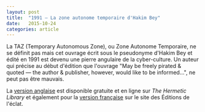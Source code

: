 ```yaml
---
layout: post
title:  "1991 — La zone autonome temporaire d'Hakim Bey"
date:   2015-10-24
categories: article
---
```


La TAZ (Temporary Autonomous Zone), ou Zone Autonome Temporaire, ne se définit pas mais cet ouvrage écrit sous le pseudonyme d'Hakim Bey et édité en 1991 est devenu une pierre angulaire de la cyber-culture. Un auteur qui précise au début d'édition que l'ouvrage "May be freely pirated & quoted — the author & publisher, however, would like to be informed...", ne peut pas être mauvais.

La [version anglaise](http://hermetic.com/bey/taz3.html#labelTAZ) est disponible gratuite et en ligne sur _The Hermetic Library_ et également pour la [version française](http://www.lyber-eclat.net/lyber/taz.html) sur le site des Éditions de l'éclat.